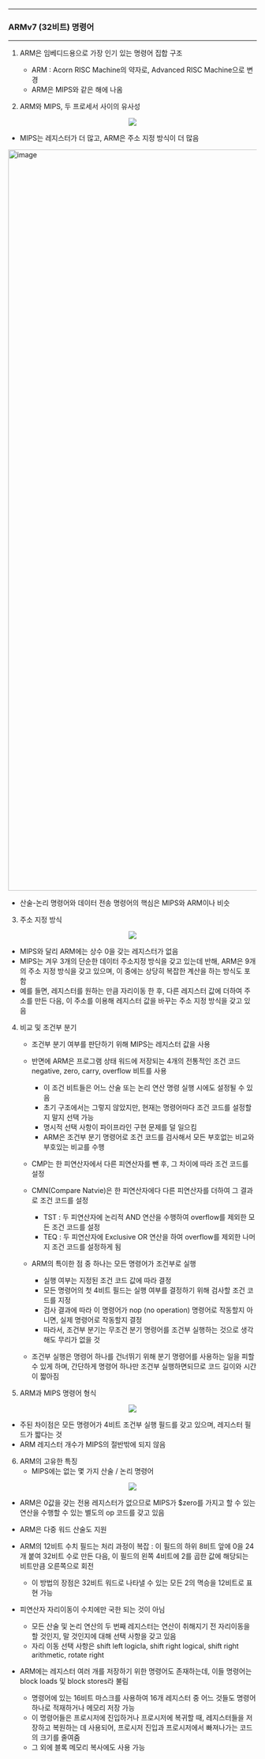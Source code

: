 -----
### ARMv7 (32비트) 명령어
-----
1. ARM은 임베디드용으로 가장 인기 있는 명령어 집합 구조
   - ARM : Acorn RISC Machine의 약자로, Advanced RISC Machine으로 변경
   - ARM은 MIPS와 같은 해에 나옴

2. ARM와 MIPS, 두 프로세서 사이의 유사성
<div align="center">
<img src="https://github.com/user-attachments/assets/db9f711f-7c46-4714-bd06-34aeccba2312">
</div>

   - MIPS는 레지스터가 더 많고, ARM은 주소 지정 방식이 더 많음

<img width="1345" height="1500" alt="image" src="https://github.com/user-attachments/assets/d05b9973-a703-44d7-a0b2-254dc9ad094a" />

   - 산술-논리 명령어와 데이터 전송 명령어의 핵심은 MIPS와 ARM이나 비슷

3. 주소 지정 방식
<div align="center">
<img src="https://github.com/user-attachments/assets/36df1a84-0e8e-4caf-bb47-5ff73ab37d75">
</div>

   - MIPS와 달리 ARM에는 상수 0을 갖는 레지스터가 없음
   - MIPS는 겨우 3개의 단순한 데이터 주소지정 방식을 갖고 있는데 반해, ARM은 9개의 주소 지정 방식을 갖고 있으며, 이 중에는 상당히 복잡한 계산을 하는 방식도 포함
   - 예를 들면, 레지스터를 원하는 만큼 자리이동 한 후, 다른 레지스터 값에 더하여 주소를 만든 다음, 이 주소를 이용해 레지스터 값을 바꾸는 주소 지정 방식을 갖고 있음

4. 비교 및 조건부 분기
   - 조건부 분기 여부를 판단하기 위해 MIPS는 레지스터 값을 사용
   - 반면에 ARM은 프로그램 상태 워드에 저장되는 4개의 전통적인 조건 코드 negative, zero, carry, overflow 비트를 사용
     + 이 조건 비트들은 어느 산술 또는 논리 연산 명령 실행 시에도 설정될 수 있음
     + 초기 구조에서는 그렇지 않았지만, 현재는 명령어마다 조건 코드를 설정할지 말지 선택 가능
     + 명시적 선택 사항이 파이프라인 구현 문제를 덜 일으킴
     + ARM은 조건부 분기 명령어로 조건 코드를 검사해서 모든 부호없는 비교와 부호있는 비교를 수행

   - CMP는 한 피연산자에서 다른 피연산자를 뺀 후, 그 차이에 따라 조건 코드를 설정
   - CMN(Compare Natvie)은 한 피연산자에다 다른 피연산자를 더하여 그 결과로 조건 코드를 설정
     + TST : 두 피연산자에 논리적 AND 연산을 수행하여 overflow를 제외한 모든 조건 코드를 설정
     + TEQ : 두 피연산자에 Exclusive OR 연산을 하여 overflow를 제외한 나머지 조건 코드를 설정하게 됨

   - ARM의 특이한 점 중 하나는 모든 명령어가 조건부로 실행
     + 실행 여부는 지정된 조건 코드 값에 따라 결정
     + 모든 명령어의 첫 4비트 필드는 실행 여부를 결정하기 위해 검사할 조건 코드를 지정
     + 검사 결과에 따라 이 명령어가 nop (no operation) 명령어로 작동할지 아니면, 실제 명령어로 작동할지 결정
     + 따라서, 조건부 분기는 무조건 분기 명령어를 조건부 실행하는 것으로 생각해도 무리가 없을 것

   - 조건부 실행은 명령어 하나를 건너뛰기 위해 분기 명령어를 사용하는 일을 피할 수 있게 하며, 간단하게 명령어 하나만 조건부 실행하면되므로 코드 길이와 시간이 짧아짐

5. ARM과 MIPS 명령어 형식
<div align="center">
<img src="https://github.com/user-attachments/assets/b4430c11-35db-4d29-b1ba-7c9675bf8b15">
</div>

   - 주된 차이점은 모든 명령어가 4비트 조건부 실행 필드를 갖고 있으며, 레지스터 필드가 짧다는 것
   - ARM 레지스터 개수가 MIPS의 절반밖에 되지 않음

6. ARM의 고유한 특징
   - MIPS에는 없는 몇 가지 산술 / 논리 명령어
<div align="center">
<img src="https://github.com/user-attachments/assets/d487da21-5af8-44bc-913d-7bdf1217ba1e">
</div>

   - ARM은 0값을 갖는 전용 레지스터가 없으므로 MIPS가 $zero를 가지고 할 수 있는 연산을 수행할 수 있는 별도의 op 코드를 갖고 있음
   - ARM은 다중 워드 산술도 지원
   - ARM의 12비트 수치 필드는 처리 과정이 복잡 : 이 필드의 하위 8비트 앞에 0을 24개 붙여 32비트 수로 만든 다음, 이 필드의 왼쪽 4비트에 2를 곱한 값에 해당되는 비트만큼 오른쪽으로 회전
     + 이 방법의 장점은 32비트 워드로 나타낼 수 있는 모든 2의 멱승을 12비트로 표현 가능

   - 피연산자 자리이동이 수치에만 국한 되는 것이 아님
     + 모든 산술 및 논리 연산의 두 번째 레지스터는 연산이 취해지기 전 자리이동을 할 것인지, 말 것인지에 대해 선택 사항을 갖고 있음
     + 자리 이동 선택 사항은 shift left logicla, shift right logical, shift right arithmetic, rotate right

   - ARM에는 레지스터 여러 개를 저장하기 위한 명령어도 존재하는데, 이들 명령어는 block loads 및 block stores라 불림
     + 명령어에 있는 16비트 마스크를 사용하여 16개 레지스터 중 어느 것들도 명령어 하나로 적재하거나 메모리 저장 가능
     + 이 명령어들은 프로시저에 진입하거나 프로시저에 복귀할 때, 레지스터들을 저장하고 복원하는 데 사용되어, 프로시저 진입과 프로시저에서 빠져나가는 코드의 크기를 줄여줌
     + 그 외에 블록 메모리 복사에도 사용 가능
